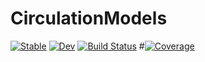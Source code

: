 # CirculationModels

[![Stable](https://img.shields.io/badge/docs-stable-blue.svg)](https://TS-CUBED.github.io/CirculationModels.jl/stable/)
[![Dev](https://img.shields.io/badge/docs-dev-blue.svg)](https://TS-CUBED.github.io/CirculationModels.jl/dev/)
[![Build Status](https://github.com/TS-CUBED/CirculationModels.jl/actions/workflows/CI.yml/badge.svg?branch=main)](https://github.com/TS-CUBED/CirculationModels.jl/actions/workflows/CI.yml?query=branch%3Amain)
#[![Coverage](https://codecov.io/gh/TS-CUBED/CirculationModels.jl/branch/main/graph/badge.svg)](https://codecov.io/gh/TS-CUBED/CirculationModels.jl)
